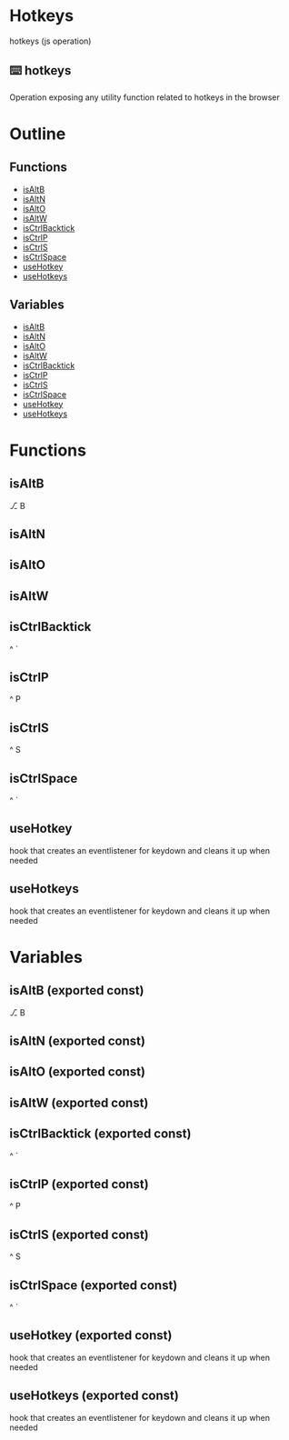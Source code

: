 # Hotkeys

hotkeys (js operation)


## ⌨️ hotkeys

Operation exposing any utility function related to hotkeys in the browser




# Outline

## Functions

- [isAltB](#isAltB)
- [isAltN](#isAltN)
- [isAltO](#isAltO)
- [isAltW](#isAltW)
- [isCtrlBacktick](#isCtrlBacktick)
- [isCtrlP](#isCtrlP)
- [isCtrlS](#isCtrlS)
- [isCtrlSpace](#isCtrlSpace)
- [useHotkey](#useHotkey)
- [useHotkeys](#useHotkeys)

## Variables

- [isAltB](#isaltb)
- [isAltN](#isaltn)
- [isAltO](#isalto)
- [isAltW](#isaltw)
- [isCtrlBacktick](#isctrlbacktick)
- [isCtrlP](#isctrlp)
- [isCtrlS](#isctrls)
- [isCtrlSpace](#isctrlspace)
- [useHotkey](#usehotkey)
- [useHotkeys](#usehotkeys)



# Functions

## isAltB

⎇ B




## isAltN

## isAltO

## isAltW

## isCtrlBacktick

^ `




## isCtrlP

^ P




## isCtrlS

^ S




## isCtrlSpace

^ `




## useHotkey

hook that creates an eventlistener for keydown and cleans it up when needed




## useHotkeys

hook that creates an eventlistener for keydown and cleans it up when needed



# Variables

## isAltB (exported const)

⎇ B


## isAltN (exported const)

## isAltO (exported const)

## isAltW (exported const)

## isCtrlBacktick (exported const)

^ `


## isCtrlP (exported const)

^ P


## isCtrlS (exported const)

^ S


## isCtrlSpace (exported const)

^ `


## useHotkey (exported const)

hook that creates an eventlistener for keydown and cleans it up when needed


## useHotkeys (exported const)

hook that creates an eventlistener for keydown and cleans it up when needed

